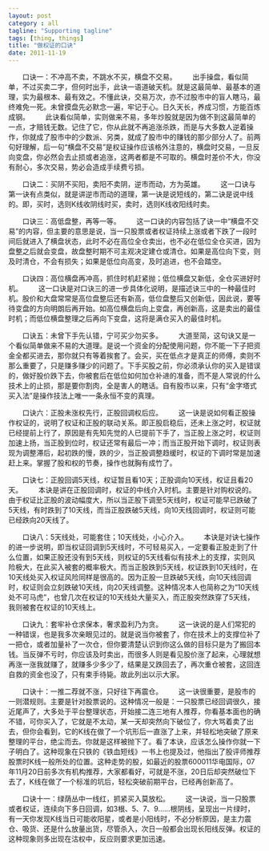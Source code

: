 ```yaml
---
layout: post
category : all
tagline: "Supporting tagline"
tags: [thing, things]
title: "做权证的口诀"
date: 2011-11-19
---
```

　　口诀一：不冲高不卖，不跳水不买，横盘不交易。
　　出手操盘，看似简单，不过买卖二字，但何时出手，此诀一语道破天机。就是这最简单、最基本的道理，实为最根本、最有效之。不懂此诀，交易万次，亦不过股市中的盲人瞎马，最终难免一死。未曾摸盘先必默念一遍，牢记于心。日久天长，养成习惯，方能百炼成钢。
　　此诀看似简单，实则做来不易，多年炒股就是因为做不到这最简单的一点，才赔钱无数。记住了它，你从此就不再追涨杀跌，而是与大多数人逆着操作，你就成了股市中的少数派、另类，就成了股市中的赚钱的那少部分人了。前两句好理解，后一句“横盘不交易”是权证操作应该格外注意的，横盘时交易，一旦反向变盘，你必然会去止损或者追涨，这两者都是不可取的。横盘时差价不大，你没有耐心，多次交易，势必会造成手续费亏损。

　　口诀二：买阴不买阳，卖阳不卖阴，逆市而动，方为英雄。
　　这一口诀与第一诀有点类似，就是讲逆市而动的道理，第一诀是说短线的，第二诀是说中线的。即，买时，选则K线收阴线时买，卖时，选则K线收阳线时卖。

　　口诀三：高低盘整，再等一等。
　　这一口诀的内容包括了诀一中“横盘不交易”的内容，但主要的意思是说，当一只股票或者权证持续上涨或者下跌了一段时间后就进入了横盘状态，此时不必在高位全仓卖出，也不必在低位全仓买进，因为盘整之后就会变盘，故盘整时期不可主观决定建仓或清仓。如果是高位向下变，则及时清仓，不会有损失；如果是低位向高变，及时追进，也不会踏空。

　　口诀四：高位横盘再冲高，抓住时机赶紧抛；低位横盘又新低，全仓买进好时机。
　　这一口诀是对口诀三的进一步具体化说明，是描述诀三中的一种最佳时机。股价和大盘常常是高位盘整后还有新高，低位盘整后又创新低，因此说，要等待变盘的方向明朗后再开始。如高位横盘后向上变盘，再创新高，这是卖出的最佳时机；而低位横盘整理之后再向下变盘，这将是满仓买入的最佳时机。

　　口诀五：未曾下手先认错，宁可买少勿买多。
　　大道至简，这句诀又是一个看似简单做来不易的大道理。是说一个资金的分配使用问题，你不能一下子把资金全都买进去，那你就只有等着挨套了。会买，买在低点才是真正的师傅，卖则不那么重要了，只是赚多赚少的问题了。下手买股之前，你必须承认你的买入是错误的，做好股价跌下去，你被套后在低位如何加仓补进的准备，而不是人常说的什么技术上的止损，那是要你割肉，全是害人的瞎话。自有股市以来，只有“金字塔式买入法”是操作技法上唯一一条永恒不变的真理。

　　口诀六：正股未涨权先行，正股回调权后应。
　　这一诀是说如何看正股操作权证的，说明了权证和正股的联动关系。即正股启稳后，还未上涨之时，权证就已经提前上行了，原因是有先知先觉的人已提前下手了，当正股上涨之时，权证则加速上扬，当正股到位时，权证还常有最后一冲；而当正股开始下调时，权证则表现为调整滞后，起初跌的慢，跌的少，当正股调整趋缓时，权证的下调时常是加速赶上来。掌握了股和权的节奏，操作也就胸有成竹了。

　　口诀七：正股回调5天线，权证暂且看10天；正股调向10天线，权证且看20天。
　　本诀是讲在正股回调时，权证的中线介入时机。主要是针对购权说的。由于权证比正股的波动幅度大，所以当正股下调至5天线时，权证可能早已跌破了5天线，有时跌到了10天线，而当正股跌破5天线，向10天线回调时，权证则可能已经跌向20天线了。

　　口诀八：5天线处，可能套住；10天线处，小心介入。
　　本诀是对诀七操作的进一步说明，即当权证回调到5天线时，不可轻易买入，一定要看正股走到了什么位置，如果正股还没有到5天线，则权证的5天线看似有技术上的支撑，实则风险极大，在此买入被套的概率极大。而当正股跌到5天线，权证跌到10天线时，在10天线处买入权证风险同样是很高的。因为正股一旦跌破5天线，向10天线回调时，权证则会立刻跌破10天线，向20天线调整。这种情况本人也简称之为“10天线处不可马虎”，也曾几次在权证的10天线处大量买入，而正股突然跌穿了5天线，我则被套在权证的10天线上。

　　口诀九：套牢补仓求保本，奢求盈利乃为贪。
　　这一诀说的是人们常犯的一种错误，也是我多次亲眼见过的。就是说当你被套了，你在技术上的支撑位补了一把仓，或者加量补了一次仓，但你要清楚认识到你这么做的目标只是为了搬回本钱。当反弹不亏时，你应该及时卖出，而很多人则是看见股价涨了起来，心理就想再涨一涨我就赚了，就赚多少多少了，结果是又跌回去了，再次重仓被套，这回连自救的资金也没了，只有束手待毙。故此列出以示大家。

　　口诀十：一推二荐就不涨，只好往下再震仓。
　　这一诀很重要，是股市的一则潜规则。主要是针对股票说的。这种情况一般是：一只股票已经回调很久，接近尾声了，大多处于平台整理状态，开始接二连三地有人推荐，你看基本面也的确不错，可你买入了，它就是不太动，某一天却突然向下破位了，你大骂着卖了出去，但你会看到，它的K线在做了一个坑形后一直涨了上来，并轻松地突破了原来整理的平台，绝尘而去。你就是这样被抛下了。看了本诀，应该怎么操作你就一下子明白了。这种现象在只铁的《铁血短线》一书上也提及过，他指出了股评师推荐股票时K线一般所处的位置。这种走势的股，如最近的股票600011华电国际，07年11月20日前多次有机构推荐，大家都看好，可就是不涨，20日后却突然破位下去了，K线在做了一个标准的坑后，轻松突破前期平台，已经再创新高了。

　　口诀十一：绿荫丛中一线红，抓紧买入莫放松。
　　这一诀说，当一只股票或者权证，连续向下多日回调，如3根、5、7、9……根阴线，呈现出一片绿时，有一天你发现K线当日可能收阳星，或者是小阳线时，不必分析原因，是主力震仓、吸货、还是什么放量出货，尽管杀入，次日一般都会出现长阳线反弹。权证的这种现象则多出现在沽权中，反应则要求更加迅速。